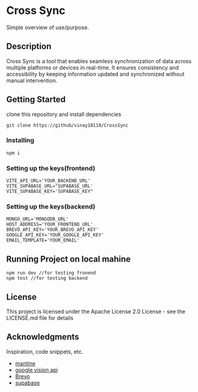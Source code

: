 # Cross Sync

Simple overview of use/purpose.

## Description

Cross Sync is a tool that enables seamless synchronization of data across multiple platforms or devices in real-time. It ensures consistency and accessibility by keeping information updated and synchronized without manual intervention.

## Getting Started
clone this repository and install dependencies
```
git clone https://github/vinay10110/CrossSync
```


### Installing

```
npm i
```

### Setting up the keys(frontend)

```
VITE_API_URL='YOUR_BACKEND_URL'
VITE_SUPABASE_URL="SUPABASE_URL'
VITE_SUPABASE_KEY='SUPABASE_KEY"
```

### Setting up the keys(backend)

```
MONGO_URL='MONGODB_URL'
HOST_ADDRESS='YOUR_FRONTEND_URL'
BREVO_API_KEY='YOUR_BREVO_API_KEY'
GOOGLE_API_KEY='YOUR_GOOGLE_API_KEY'
EMAIL_TEMPLATE='YOUR_EMAIL'
```

## Running Project on local mahine



```
npm run dev //for testing fronend
npm test //for testing backend
```



## License

This project is licensed under the Apache License 2.0 License - see the LICENSE.md file for details

## Acknowledgments

Inspiration, code snippets, etc.
* [mantine](https://mantine.dev)
* [google vision api](https://cloud.google.com/vision/docs)
* [Brevo](https://developers.brevo.com/)
* [supabase](https://supabase.com/docs)

